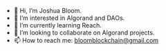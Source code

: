 - 👋 Hi, I’m Joshua Bloom.
- 👀 I’m interested in Algorand and DAOs.
- 🌱 I’m currently learning Reach.
- 💞️ I’m looking to collaborate on Algorand projects.
- 📫 How to reach me: bloomblockchain@gmail.com

<!---
blockchainagency/blockchainagency is a ✨ special ✨ repository because its `README.md` (this file) appears on your GitHub profile.
You can click the Preview link to take a look at your changes.
--->
